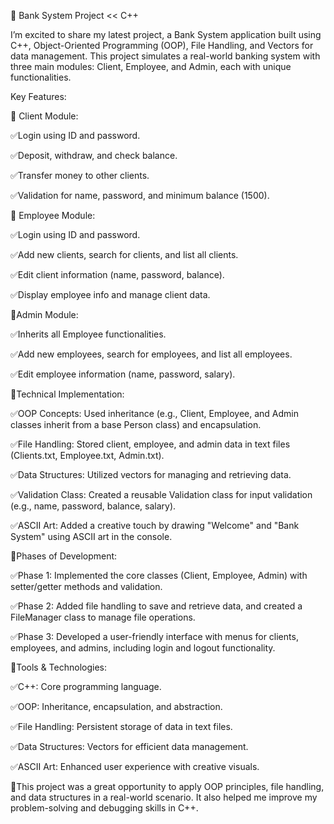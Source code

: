 🚀 Bank System Project << C++

I’m excited to share my latest project, a Bank System application built using C++, Object-Oriented Programming (OOP), File Handling, and Vectors for data management. This project simulates a real-world banking system with three main modules: Client, Employee, and Admin, each with unique functionalities.

Key Features:

🔴 Client Module:

✅Login using ID and password.

✅Deposit, withdraw, and check balance.

✅Transfer money to other clients.

✅Validation for name, password, and minimum balance (1500).

🔴 Employee Module:

✅Login using ID and password.

✅Add new clients, search for clients, and list all clients.

✅Edit client information (name, password, balance).

✅Display employee info and manage client data.

🔴Admin Module:

✅Inherits all Employee functionalities.

✅Add new employees, search for employees, and list all employees.

✅Edit employee information (name, password, salary).

🔴Technical Implementation:

✅OOP Concepts: Used inheritance (e.g., Client, Employee, and Admin classes inherit from a base Person class) and encapsulation.

✅File Handling: Stored client, employee, and admin data in text files (Clients.txt, Employee.txt, Admin.txt).

✅Data Structures: Utilized vectors for managing and retrieving data.

✅Validation Class: Created a reusable Validation class for input validation (e.g., name, password, balance, salary).

✅ASCII Art: Added a creative touch by drawing "Welcome" and "Bank System" using ASCII art in the console.

🔴Phases of Development:

✅Phase 1: Implemented the core classes (Client, Employee, Admin) with setter/getter methods and validation.

✅Phase 2: Added file handling to save and retrieve data, and created a FileManager class to manage file operations.

✅Phase 3: Developed a user-friendly interface with menus for clients, employees, and admins, including login and logout functionality.

🔴Tools & Technologies:

✅C++: Core programming language.

✅OOP: Inheritance, encapsulation, and abstraction.

✅File Handling: Persistent storage of data in text files.

✅Data Structures: Vectors for efficient data management.

✅ASCII Art: Enhanced user experience with creative visuals.

🔴This project was a great opportunity to apply OOP principles, file handling, and data structures in a real-world scenario. It also helped me improve my problem-solving and debugging skills in C++.
